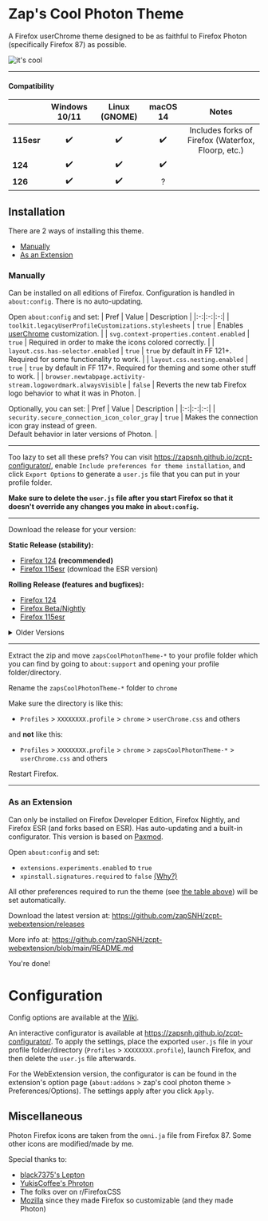 # Zap's Cool Photon Theme
A Firefox userChrome theme designed to be as faithful to Firefox Photon (specifically Firefox 87) as possible.

![it's cool](https://github.com/zapSNH/zapsCoolPhotonTheme/assets/134786889/5b0dbcc3-78f2-497e-a949-39f0fdfa63cf)
____

#### Compatibility
| | Windows 10/11 | Linux (GNOME) | macOS 14 | Notes |
|-|:-:|:-:|:-:|:-:|
| **115esr** | ✔️ | ✔️ | ✔️ | Includes forks of Firefox (Waterfox, Floorp, etc.) |
| **124** | ✔️ | ✔️ | ✔️ | |
| **126** | ✔️ | ✔️ | ? | |

## Installation
There are 2 ways of installing this theme.
* [Manually](#manually)
* [As an Extension](#as-an-extension)

### Manually
Can be installed on all editions of Firefox. Configuration is handled in `about:config`. There is no auto-updating.

Open `about:config` and set:
| Pref | Value | Description |
|:-:|:-:|:-:|
| `toolkit.legacyUserProfileCustomizations.stylesheets` | `true` | Enables [userChrome](https://www.userchrome.org/) customization. |
| `svg.context-properties.content.enabled` | `true` | Required in order to make the icons colored correctly. |
| `layout.css.has-selector.enabled` | `true` | `true` by default in FF 121+. Required for some functionality to work. |
| `layout.css.nesting.enabled` | `true` | `true` by default in FF 117+. Required for theming and some other stuff to work. |
| `browser.newtabpage.activity-stream.logowordmark.alwaysVisible` | `false` | Reverts the new tab Firefox logo behavior to what it was in Photon. |

Optionally, you can set:
| Pref | Value | Description |
|:-:|:-:|:-:|
| `security.secure_connection_icon_color_gray` | `true` | Makes the connection icon gray instead of green.<br>Default behavior in later versions of Photon. |
____
Too lazy to set all these prefs? You can visit https://zapsnh.github.io/zcpt-configurator/, enable `Include preferences for theme installation`, and click `Export Options` to generate a `user.js` file that you can put in your profile folder.

**Make sure to delete the `user.js` file after you start Firefox so that it doesn't override any changes you make in `about:config`.**
____

Download the release for your version:

__Static Release (stability):__
* [Firefox 124](https://github.com/zapSNH/zapsCoolPhotonTheme/releases/tag/v124) **(recommended)**
* [Firefox 115esr](https://github.com/zapSNH/zapsCoolPhotonTheme/releases/tag/v124) (download the ESR version)

__Rolling Release (features and bugfixes):__
* [Firefox 124](https://github.com/zapSNH/zapsCoolPhotonTheme/archive/refs/heads/main.zip)
* [Firefox Beta/Nightly](https://github.com/zapSNH/zapsCoolPhotonTheme/archive/refs/heads/nightly.zip)
* [Firefox 115esr](https://github.com/zapSNH/zapsCoolPhotonTheme/archive/refs/heads/115esr.zip)

<details>
	<summary>Older Versions</summary>

* [Firefox 99](https://github.com/zapSNH/zapsCoolPhotonTheme/archive/refs/heads/archive-v99.zip)
* [Firefox 116 - 119](https://github.com/zapSNH/zapsCoolPhotonTheme/archive/refs/heads/119.zip)
* [Other Versions (FF 120+)](https://github.com/zapSNH/zapsCoolPhotonTheme/releases)
</details>

____

Extract the zip and move `zapsCoolPhotonTheme-*` to your profile folder which you can find by going to `about:support` and opening your profile folder/directory.

Rename the `zapsCoolPhotonTheme-*` folder to `chrome`

Make sure the directory is like this:
* `Profiles` > `XXXXXXXX.profile` > `chrome` > `userChrome.css` and others

and **not** like this:
* `Profiles` > `XXXXXXXX.profile` > `chrome` > `zapsCoolPhotonTheme-*` > `userChrome.css` and others

Restart Firefox.

____

### As an Extension
Can only be installed on Firefox Developer Edition, Firefox Nightly, and Firefox ESR (and forks based on ESR). Has auto-updating and a built-in configurator.
This version is based on [Paxmod](https://github.com/numirias/paxmod).

Open `about:config` and set:
* `extensions.experiments.enabled` to `true`
* `xpinstall.signatures.required` to `false` [(Why?)](https://github.com/numirias/paxmod#why-cant-i-install-paxmod-as-a-verified-extension-through-mozilla)
  
All other preferences required to run the theme (see [the table above](#manually)) will be set automatically.

Download the latest version at: https://github.com/zapSNH/zcpt-webextension/releases

More info at: https://github.com/zapSNH/zcpt-webextension/blob/main/README.md

You're done!

# Configuration
Config options are available at the [Wiki](https://github.com/zapSNH/zapsCoolPhotonTheme/wiki/Config-Options).

An interactive configurator is available at https://zapsnh.github.io/zcpt-configurator/. To apply the settings, place the exported `user.js` file in your profile folder/directory (`Profiles` > `XXXXXXXX.profile`), launch Firefox, and then delete the `user.js` file afterwards.

For the WebExtension version, the configurator is can be found in the extension's option page (`about:addons` > zap's cool photon theme > Preferences/Options). The settings apply after you click `Apply`.

## Miscellaneous
Photon Firefox icons are taken from the `omni.ja` file from Firefox 87.
Some other icons are modified/made by me.

Special thanks to:
- [black7375's Lepton](https://github.com/black7375/Firefox-UI-Fix)
- [YukisCoffee's Phroton](https://github.com/YukisCoffee/phroton/)
- The folks over on r/FirefoxCSS
- [Mozilla](https://www.mozilla.org/) since they made Firefox so customizable (and they made Photon)
